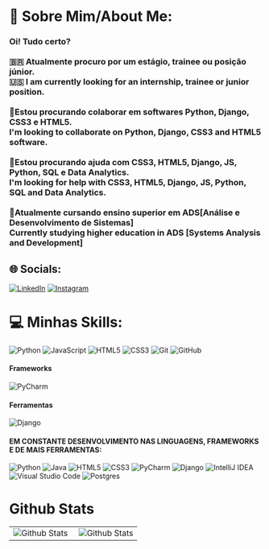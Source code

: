 # 💫 Sobre Mim/About Me:

### Oi! Tudo certo?<br><br>🇧🇷 Atualmente procuro por um estágio, trainee ou posição júnior.<br>🇺🇸 I am currently looking for an internship, trainee or junior position.<br><br>👯Estou procurando colaborar em softwares Python, Django, CSS3 e HTML5.<br>I'm looking to collaborate on Python, Django, CSS3 and HTML5 software.<br><br>🤝Estou procurando ajuda com CSS3, HTML5, Django, JS, Python, SQL e Data Analytics.<br>I'm looking for help with CSS3, HTML5, Django, JS, Python, SQL and Data Analytics.<br><br>🌱Atualmente cursando ensino superior em ADS[Análise e Desenvolvimento de Sistemas]<br>Currently studying higher education in ADS [Systems Analysis and Development]<br>


## 🌐 Socials:
[![LinkedIn](https://img.shields.io/badge/linkedin-%230077B5.svg?style=for-the-badge&logo=linkedin&logoColor=white)](https://linkedin.com/in/lucas-dickmann) [![Instagram](https://img.shields.io/badge/Instagram-%23E4405F.svg?style=for-the-badge&logo=Instagram&logoColor=white)](https://instagram.com/luksdickmann) 

# 💻 Minhas Skills:
![Python](https://img.shields.io/badge/python-3670A0?style=for-the-badge&logo=python&logoColor=ffdd54) ![JavaScript](https://img.shields.io/badge/javascript-%23323330.svg?style=for-the-badge&logo=javascript&logoColor=%23F7DF1E) ![HTML5](https://img.shields.io/badge/html5-%23E34F26.svg?style=for-the-badge&logo=html5&logoColor=white) ![CSS3](https://img.shields.io/badge/css3-%231572B6.svg?style=for-the-badge&logo=css3&logoColor=white) ![Git](https://img.shields.io/badge/git-%23F05033.svg?style=for-the-badge&logo=git&logoColor=white) ![GitHub](https://img.shields.io/badge/github-%23121011.svg?style=for-the-badge&logo=github&logoColor=white) 

#### Frameworks
![PyCharm](https://img.shields.io/badge/pycharm-143?style=for-the-badge&logo=pycharm&logoColor=black&color=black&labelColor=green)

#### Ferramentas
![Django](https://img.shields.io/badge/django-%23092E20.svg?style=for-the-badge&logo=django&logoColor=white)

#### EM CONSTANTE DESENVOLVIMENTO NAS LINGUAGENS, FRAMEWORKS E DE MAIS FERRAMENTAS:

![Python](https://img.shields.io/badge/python-3670A0?style=for-the-badge&logo=python&logoColor=ffdd54) ![Java](https://img.shields.io/badge/java-%23ED8B00.svg?style=for-the-badge&logo=openjdk&logoColor=white) ![HTML5](https://img.shields.io/badge/html5-%23E34F26.svg?style=for-the-badge&logo=html5&logoColor=white) ![CSS3](https://img.shields.io/badge/css3-%231572B6.svg?style=for-the-badge&logo=css3&logoColor=white) ![PyCharm](https://img.shields.io/badge/pycharm-143?style=for-the-badge&logo=pycharm&logoColor=black&color=black&labelColor=green) ![Django](https://img.shields.io/badge/django-%23092E20.svg?style=for-the-badge&logo=django&logoColor=white) ![IntelliJ IDEA](https://img.shields.io/badge/IntelliJIDEA-000000.svg?style=for-the-badge&logo=intellij-idea&logoColor=white) ![Visual Studio Code](https://img.shields.io/badge/Visual%20Studio%20Code-0078d7.svg?style=for-the-badge&logo=visual-studio-code&logoColor=white) ![Postgres](https://img.shields.io/badge/postgres-%23316192.svg?style=for-the-badge&logo=postgresql&logoColor=white)

# Github Stats

<table>
  <tr>
    <td>
      <img
        align="left"
        src="https://github-readme-stats.vercel.app/api?username=ldickmann&theme=dark&hide_border=false&include_all_commits=false"
        alt="Github Stats"
      />
    </td>
    <td>
      <img
        align="right"
        src="https://github-readme-stats.vercel.app/api/top-langs/?username=ldickmann&theme=dark&hide_border=false&include_all_commits=true&count_private=true&layout=compact"
        alt="Github Stats"
      />
    </td>
  </tr>
</table>

